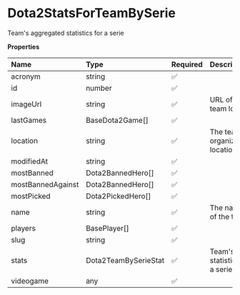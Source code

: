 # Dota2StatsForTeamBySerie

Team's aggregated statistics for a serie

**Properties**

| Name              | Type                 | Required | Description                      |
| :---------------- | :------------------- | :------- | :------------------------------- |
| acronym           | string               | ✅       |                                  |
| id                | number               | ✅       |                                  |
| imageUrl          | string               | ✅       | URL of the team logo             |
| lastGames         | BaseDota2Game[]      | ✅       |                                  |
| location          | string               | ✅       | The team's organization location |
| modifiedAt        | string               | ✅       |                                  |
| mostBanned        | Dota2BannedHero[]    | ✅       |                                  |
| mostBannedAgainst | Dota2BannedHero[]    | ✅       |                                  |
| mostPicked        | Dota2PickedHero[]    | ✅       |                                  |
| name              | string               | ✅       | The name of the team.            |
| players           | BasePlayer[]         | ✅       |                                  |
| slug              | string               | ✅       |                                  |
| stats             | Dota2TeamBySerieStat | ✅       | Team's statistics for a serie    |
| videogame         | any                  | ✅       |                                  |
